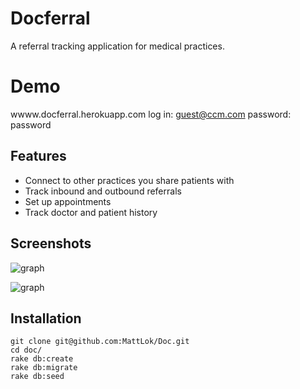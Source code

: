 # Docferral
A referral tracking application for medical practices.

# Demo
wwww.docferral.herokuapp.com
log in: guest@ccm.com
password: password

## Features

- Connect to other practices you share patients with
- Track inbound and outbound referrals
- Set up appointments
- Track doctor and patient history

## Screenshots

![graph](https://dl.dropboxusercontent.com/u/47307570/Screen%20Shot%202013-07-10%20at%203.54.25%20PM.png)

![graph](https://dl.dropboxusercontent.com/u/47307570/Screen%20Shot%202013-07-10%20at%203.59.29%20PM.png)

## Installation

```
git clone git@github.com:MattLok/Doc.git
cd doc/
rake db:create
rake db:migrate
rake db:seed
```
